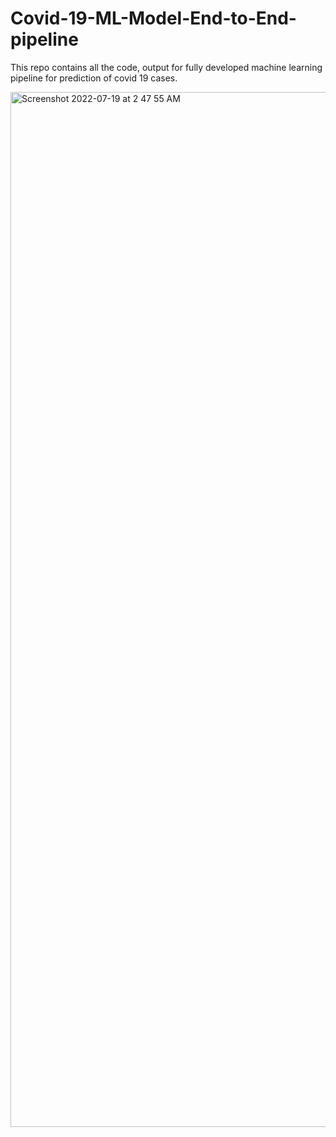 # Covid-19-ML-Model-End-to-End-pipeline
This repo contains all the code, output for fully developed machine learning pipeline for prediction of covid 19 cases.

<img width="1656" alt="Screenshot 2022-07-19 at 2 47 55 AM" src="https://user-images.githubusercontent.com/25201417/179619204-920c09d8-da7a-419d-a1e6-154d2e7ced7c.png">
